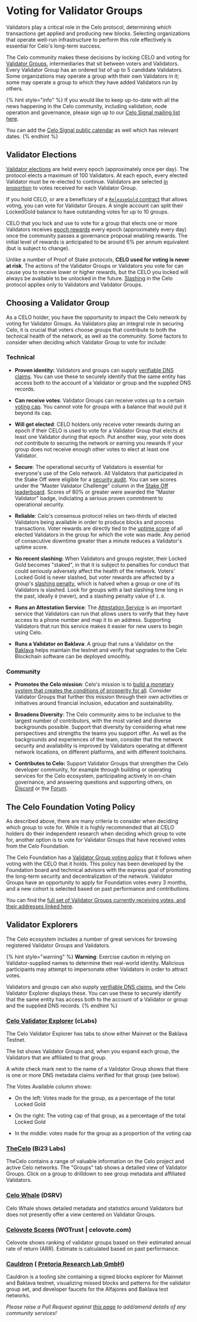 # Voting for Validator Groups

Validators play a critical role in the Celo protocol, determining which transactions get applied and producing new blocks. Selecting organizations that operate well-run infrastructure to perform this role effectively is essential for Celo's long-term success.

The Celo community makes these decisions by locking CELO and voting for [Validator Groups](../celo-codebase/protocol/proof-of-stake/validator-groups.md), intermediaries that sit between voters and Validators. Every Validator Group has an ordered list of up to 5 candidate Validators. Some organizations may operate a group with their own Validators in it; some may operate a group to which they have added Validators run by others.

{% hint style="info" %}
If you would like to keep up-to-date with all the news happening in the Celo community, including validation, node operation and governance, please sign up to our [Celo Signal mailing list here](https://celo.activehosted.com/f/15).

You can add the [Celo Signal public calendar](https://calendar.google.com/calendar/u/0/embed?src=c_9su6ich1uhmetr4ob3sij6kaqs@group.calendar.google.com) as well which has relevant dates.
{% endhint %}

## Validator Elections

[Validator elections](../celo-codebase/protocol/proof-of-stake/validator-elections.md) are held every epoch (approximately once per day). The protocol elects a maximum of 100 Validators. At each epoch, every elected Validator must be re-elected to continue. Validators are selected [in proportion](../celo-codebase/protocol/proof-of-stake/validator-elections.md#Running-the-Election) to votes received for each Validator Group.

If you hold CELO, or are a beneficiary of a [`ReleaseGold` contract](release-gold.md) that allows voting, you can vote for Validator Groups. A single account can split their LockedGold balance to have outstanding votes for up to 10 groups.

CELO that you lock and use to vote for a group that elects one or more Validators receives [epoch rewards](../celo-codebase/protocol/proof-of-stake/epoch-rewards.md) every epoch (approximately every day) once the community passes a governance proposal enabling rewards. The initial level of rewards is anticipated to be around 6% per annum equivalent (but is subject to change).

Unlike a number of Proof of Stake protocols, **CELO used for voting is never at risk**. The actions of the Validator Groups or Validators you vote for can cause you to receive lower or higher rewards, but the CELO you locked will always be available to be unlocked in the future. [Slashing](../GLOSSARY.md#slashing) in the Celo protocol applies only to Validators and Validator Groups. 

## Choosing a Validator Group

As a CELO holder, you have the opportunity to impact the Celo network by voting for Validator Groups. As Validators play an integral role in securing Celo, it is crucial that voters choose groups that contribute to both the technical health of the network, as well as the community. Some factors to consider when deciding which Validator Group to vote for include:

### Technical

- **Proven identity:** Validators and groups can supply [verifiable DNS claims](../validator-guide/validator-explorer.md). You can use these to securely identify that the same entity has access both to the account of a Validator or group and the supplied DNS records.

- **Can receive votes**: Validator Groups can receive votes up to a certain [voting cap](../celo-codebase/protocol/proof-of-stake/validator-elections.md#group-voting-caps). You cannot vote for groups with a balance that would put it beyond its cap.

- **Will get elected**: CELO holders only receive voter rewards during an epoch if their CELO is used to vote for a Validator Group that elects at least one Validator during that epoch. Put another way, your vote does not contribute to securing the network or earning you rewards if your group does not receive enough other votes to elect at least one Validator.

- **Secure**: The operational security of Validators is essential for everyone's use of the Celo network. All Validators that participated in the Stake Off were eligible for a [security audit](https://medium.com/celoorg/the-celo-Validator-community-security-audits-and-lessons-learned-e67b78cd4123). You can see scores under the "Master Validator Challenge" column in the [Stake Off leaderboard](https://docs.google.com/spreadsheets/d/e/2PACX-1vQwk10o6YV0uriR8LuYfLqB1irjmOX_-L6Jljn3BtKlmz_R_TsUU8aI-pMqGVlu4HQKIQlQaFkUhsyl/pubhtml?gid=1970613133&single=true). Scores of 80% or greater were awarded the "Master Validator" badge, indiciating a serious proven commitment to operational security.

- **Reliable**: Celo's consensus protocol relies on two-thirds of elected Validators being available in order to produce blocks and process transactions. Voter rewards are directly tied to the [uptime score](../celo-codebase/protocol/proof-of-stake/validator-rewards.md#calculating-uptime-score) of all elected Validators in the group for which the vote was made. Any period of consecutive downtime greater than a minute reduces a Validator's uptime score.

- **No recent slashing:** When Validators and groups register, their Locked Gold becomes "staked", in that it is subject to penalties for conduct that could seriously adversely affect the health of the network. Voters' Locked Gold is never slashed, but voter rewards are affected by a group's [slashing penalty](../celo-codebase/protocol/proof-of-stake/validator-rewards.md#calculating-slashing-penalty), which is halved when a group or one of its Validators is slashed. Look for groups with a last slashing time long in the past, ideally `0` (never), and a slashing penalty value of `1.0`.

- **Runs an Attestation Service**: The [Attestation Service](../celo-codebase/protocol/identity/README.md) is an important service that Validators can run that allows users to verify that they have access to a phone number and map it to an address. Supporting Validators that run this service makes it easier for new users to begin using Celo.

- **Runs a Validator on Baklava**: A group that runs a Validator on the [Baklava](../getting-started/baklava-testnet.md) helps maintain the testnet and verify that upgrades to the Celo Blockchain software can be deployed smoothly.

### Community

- **Promotes the Celo mission**: Celo's mission is to [build a monetary system that creates the conditions of prosperity for all](https://medium.com/celoorg/an-introductory-guide-to-celo-b185c62d3067). Consider Validator Groups that further this mission through their own activities or initiatives around financial inclusion, education and sustainability.

- **Broadens Diversity**: The Celo community aims to be inclusive to the largest number of contributors, with the most varied and diverse backgrounds possible. Support that diversity by considering what new perspectives and strengths the teams you support offer. As well as the backgrounds and experiences of the team, consider that the network security and availability is improved by Validators operating at different network locations, on different platforms, and with different toolchains.

- **Contributes to Celo:** Support Validator Groups that strengthen the Celo developer community, for example through building or operating services for the Celo ecosystem, participating actively in on-chain governance, and answering questions and supporting others, on [Discord](https://chat.celo.org) or the [Forum](https://forum.celo.org).

## The Celo Foundation Voting Policy

As described above, there are many criteria to consider when deciding which group to vote for. While it is highly recommended that all CELO holders do their independent research when deciding which group to vote for, another option is to vote for Validator Groups that have received votes from the Celo Foundation.

The Celo Foundation has a [Validator Group voting policy](../validator-guide/celo-foundation-voting-policy.md) that it follows when voting with the CELO that it holds. This policy has been developed by the Foundation board and technical advisors with the express goal of promoting the long-term security and decentralization of the network. Validator Groups have an opportunity to apply for Foundation votes every 3 months, and a new cohort is selected based on past performance and contributions. 

You can find the [full set of Validator Groups currently receiving votes, and their addresses linked here](https://docs.google.com/spreadsheets/d/1ltVNkQfXW3lIZxXU52R3IXeD6w21oacWFVb3a-FYRBY/edit?usp=sharing).

## Validator Explorers

The Celo ecosystem includes a number of great services for browsing registered Validator Groups and Validators.

{% hint style="warning" %}
**Warning**: Exercise caution in relying on Validator-supplied names to determine their real-world identity. Malicious participants may attempt to impersonate other Validators in order to attract votes.

Validators and groups can also supply [verifiable DNS claims](../validator-guide/validator-explorer.md), and the Celo Validator Explorer displays these. You can use these to securely identify that the same entity has access both to the account of a Validator or group and the supplied DNS records.
{% endhint %}

### [Celo Validator Explorer](https://validators.celo.org) (cLabs)

The Celo Validator Explorer has tabs to show either Mainnet or the Baklava Testnet.

The list shows Validator Groups and, when you expand each group, the Validators that are affiliated to that group.

A white check mark next to the name of a Validator Group shows that there is one or more DNS metadata claims verified for that group (see below).

The Votes Available column shows:

- On the left: Votes made for the group, as a percentage of the total Locked Gold

- On the right: The voting cap of that group, as a percentage of the total Locked Gold

- In the middle: votes made for the group as a proportion of the voting cap

### [TheCelo](https://thecelo.com) (Bi23 Labs)

TheCelo contains a range of valuable information on the Celo project and active Celo networks. The "Groups" tab shows a detailed view of Validator Groups. Click on a group to drilldown to see group metadata and affiliated Validators.

### [Celo Whale](https://celowhale.com) (DSRV)

Celo Whale shows detailed metadata and statistics around Validators but does not presently offer a view centered on Validator Groups.

### [Celovote Scores](https://celovote.com/scores) (WOTrust | celovote.com)

Celovote shows ranking of validator groups based on their estimated annual rate of return (ARR). Estimate is calculated based on past performance.

### [Cauldron](https://cauldron.pretoriaresearchlab.io/block-map) ( [Pretoria Research Lab GmbH](https://pretoriaresearchlab.io))

Cauldron is a tooling site containing a signed blocks explorer for Mainnet and Baklava testnet, visualizing missed blocks and patterns for the validator group set, and developer faucets for the Alfajores and Baklava test networks. 

_Please raise a Pull Request against [this page](https://github.com/celo-org/celo-monorepo/blob/master/packages/docs/celo-holder-guide/voting-validators.md) to add/amend details of any community services!_
